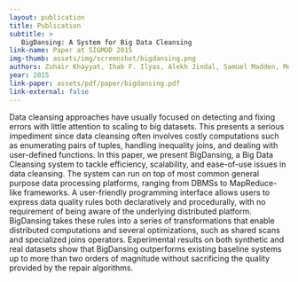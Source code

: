 ```yaml
---
layout: publication
title: Publication
subtitle: >
   BigDansing: A System for Big Data Cleansing
link-name: Paper at SIGMOD 2015
img-thumb: assets/img/screenshot/bigdansing.png
authors: Zuhair Khayyat, Ihab F. Ilyas, Alekh Jindal, Samuel Madden, Mourad Ouzzani, Paolo Papotti, Jorge-Arnulfo Quiané-Ruiz, Nan Tang and Si Yin
year: 2015
link-paper: assets/pdf/paper/bigdansing.pdf
link-external: false
---
```


Data cleansing approaches have usually focused on detecting and fixing errors with little attention to scaling to big datasets. This presents a serious impediment since data cleansing often involves costly computations such as enumerating pairs of tuples, handling inequality joins, and dealing with user-defined functions. In this paper, we present BigDansing, a Big Data Cleansing system to tackle efficiency, scalability, and ease-of-use issues in data cleansing. The system can run on top of most common general purpose data processing platforms, ranging from DBMSs to MapReduce-like frameworks. A user-friendly programming interface allows users to express data quality rules both declaratively and procedurally, with no requirement of being aware of the underlying distributed platform. BigDansing takes these rules into a series of transformations that enable distributed computations and several optimizations, such as shared scans and specialized joins operators. Experimental results on both synthetic and real datasets show that BigDansing outperforms existing baseline systems up to more than two orders of magnitude without sacrificing the quality provided by the repair algorithms.
